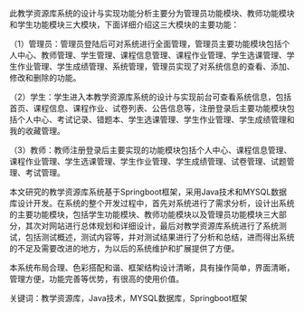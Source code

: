 此教学资源库系统的设计与实现功能分析主要分为管理员功能模块、教师功能模块和学生功能模块三大模块，下面详细介绍这三大模块的主要功能：

（1）管理员：管理员登陆后可对系统进行全面管理，管理员主要功能模块包括个人中心、教师管理、学生管理、课程信息管理、课程作业管理、学生选课管理、学生作业管理、学生成绩管理、系统管理，管理员实现了对系统信息的查看、添加、修改和删除的功能。

（2）学生：学生进入本教学资源库系统的设计与实现前台可查看系统信息，包括首页、课程信息、课程作业、试卷列表、公告信息等，注册登录后主要功能模块包括个人中心、考试记录、错题本、学生选课管理、学生作业管理、学生成绩管理和我的收藏管理。

（3）教师：教师注册登录后主要实现的功能模块包括个人中心、课程信息管理、课程作业管理、学生选课管理、学生作业管理、学生成绩管理、试卷管理、试题管理、考试管理。

本文研究的教学资源库系统基于Springboot框架，采用Java技术和MYSQL数据库设计开发。在系统的整个开发过程中，首先对系统进行了需求分析，设计出系统的主要功能模块，包括学生功能模块、教师功能模块以及管理员功能模块三大部分，其次对网站进行总体规划和详细设计，最后对教学资源库系统进行了系统测试，包括测试概述，测试内容等，并对测试结果进行了分析和总结，进而得出系统的不足及需要改进的地方，为以后的系统维护和扩展提供了方便。

本系统布局合理、色彩搭配和谐、框架结构设计清晰，具有操作简单，界面清晰，管理方便，功能完善等优势，有很高的使用价值。

关键词：教学资源库，Java技术，MYSQL数据库，Springboot框架
